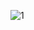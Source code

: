 ![1](https://user-images.githubusercontent.com/5797933/89351464-78df0700-d688-11ea-91aa-294057e8ef49.PNG)
